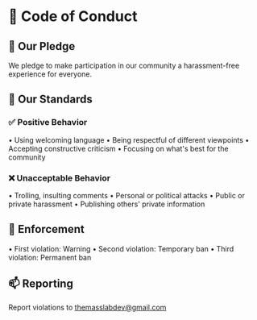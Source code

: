 # 🤝 Code of Conduct

## 🌟 Our Pledge

We pledge to make participation in our community a harassment-free experience for everyone.

## 📜 Our Standards

### ✅ Positive Behavior
• Using welcoming language
• Being respectful of different viewpoints
• Accepting constructive criticism
• Focusing on what's best for the community

### ❌ Unacceptable Behavior
• Trolling, insulting comments
• Personal or political attacks
• Public or private harassment
• Publishing others' private information

## 🚨 Enforcement

• First violation: Warning
• Second violation: Temporary ban
• Third violation: Permanent ban

## 📫 Reporting

Report violations to themasslabdev@gmail.com